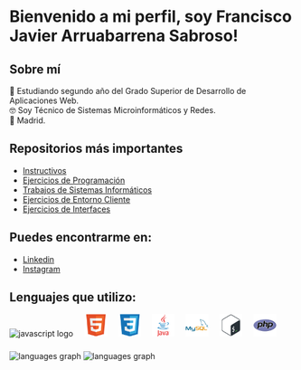 # Bienvenido a mi perfil, soy Francisco Javier Arruabarrena Sabroso!

## Sobre mí

<p align="left">📖 Estudiando segundo año del Grado Superior de Desarrollo de Aplicaciones Web. <br>
🤓 Soy Técnico de Sistemas Microinformáticos y Redes. <br>
📍 Madrid.</p>

## Repositorios más importantes

- [Instructivos](https://github.com/jarasa03/Instructivos)
- [Ejercicios de Programación](https://github.com/jarasa03/Trabajos-Programacion)
- [Trabajos de Sistemas Informáticos](https://github.com/jarasa03/Trabajos-Sistemas-Informaticos)
- [Ejercicios de Entorno Cliente](https://github.com/jarasa03/Ejercicios-Entorno_Cliente)
- [Ejercicios de Interfaces](https://github.com/jarasa03/Ejercicios-Interfaces)

## Puedes encontrarme en:

- [Linkedin](https://www.linkedin.com/in/javierarrua/)
- [Instagram](https://www.instagram.com/jarasa03/?next=%2F&hl=es)

## Lenguajes que utilizo:

<div align="left">
  <img src="https://cdn.jsdelivr.net/gh/devicons/devicon/icons/javascript/javascript-original.svg" height="40" alt="javascript logo"/>
  <img width="12"/>
  <img src="https://github.com/devicons/devicon/blob/v2.16.0/icons/html5/html5-original.svg" height="40" alt="html5 logo"/>
  <img width="12"/>
  <img src="https://github.com/devicons/devicon/blob/v2.16.0/icons/css3/css3-original.svg" height="40" alt="css logo"/>
  <img width="12"/>
  <img src="https://github.com/devicons/devicon/blob/v2.16.0/icons/java/java-original-wordmark.svg" height="40" alt="java logo"/>
  <img width="12"/>
  <img src="https://github.com/devicons/devicon/blob/v2.16.0/icons/mysql/mysql-original-wordmark.svg" height="40" alt="mysql logo"/>
  <img width="12"/>
  <img src="https://github.com/devicons/devicon/blob/v2.16.0/icons/bash/bash-original.svg" height="40" alt="bash logo"/>
  <img width="12"/>
  <img src="https://github.com/devicons/devicon/blob/v2.16.0/icons/php/php-original.svg" height="40" alt="php logo"/>
  <img width="12"/>
</div>

###

<div align="left">
  <img src="https://github-readme-stats.vercel.app/api/top-langs?username=jarasa03&locale=en&hide_title=false&layout=compact&card_width=320&langs_count=6&theme=dracula&hide_border=false&order=2" height="150" alt="languages graph"/>
  <img src="https://github-readme-stats.vercel.app/api/top-langs?username=jarasa03&locale=en&hide_title=false&layout=compact&card_width=320&langs_count=6&theme=dracula&hide_border=false&order=2" height="150" alt="languages graph"/>
</div>





